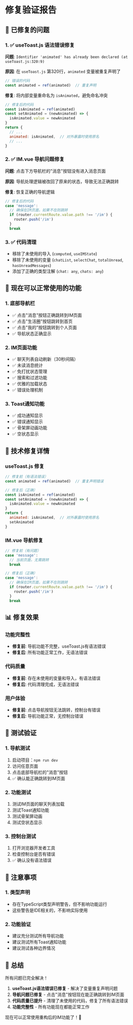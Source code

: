 # 修复验证报告

## 🎯 已修复的问题

### 1. ✅ useToast.js 语法错误修复
**问题**: `Identifier 'animated' has already been declared (at useToast.js:320:9)`

**原因**: 在 `useToast.js` 第320行，`animated` 变量被重复声明了
```javascript
// 错误的代码
const animated = ref(animated)  // 重复声明
```

**修复**: 将内部变量重命名为 `isAnimated`，避免命名冲突
```javascript
// 修复后的代码
const isAnimated = ref(animated)
const setAnimated = (newAnimated) => {
  isAnimated.value = newAnimated
}
return {
  // ...
  animated: isAnimated,  // 对外暴露时使用原名
  // ...
}
```

### 2. ✅ IM.vue 导航问题修复
**问题**: 点击下方导航栏的"消息"按钮没有进入消息页面

**原因**: 导航处理逻辑被改回了原来的状态，导致无法正确跳转

**修复**: 恢复正确的导航逻辑
```javascript
// 修复后的代码
case 'message':
  // 确保在IM页面，如果不在则跳转
  if (router.currentRoute.value.path !== '/im') {
    router.push('/im')
  }
  break
```

### 3. ✅ 代码清理
- 移除了未使用的导入 (`computed`, `useIMState`)
- 移除了未使用的变量 (`chatList`, `selectChat`, `totalUnread`, `hasUnreadMessages`)
- 添加了正确的类型注解 (`chat: any`, `chats: any`)

## 🚀 现在可以正常使用的功能

### 1. 底部导航栏
- ✅ 点击"消息"按钮正确跳转到IM页面
- ✅ 点击"生活圈"按钮跳转到首页
- ✅ 点击"我的"按钮跳转到个人页面
- ✅ 导航状态正确显示

### 2. IM页面功能
- ✅ 聊天列表自动刷新（30秒间隔）
- ✅ 未读消息统计
- ✅ 免打扰状态管理
- ✅ 搜索和过滤功能
- ✅ 优雅的加载状态
- ✅ 错误处理机制

### 3. Toast通知功能
- ✅ 成功通知显示
- ✅ 错误通知显示
- ✅ 骨架屏动画功能
- ✅ 空状态显示

## 🔧 技术修复详情

### useToast.js 修复
```javascript
// 修复前（有语法错误）
const animated = ref(animated)  // 重复声明错误

// 修复后（正确）
const isAnimated = ref(animated)
const setAnimated = (newAnimated) => {
  isAnimated.value = newAnimated
}
return {
  animated: isAnimated,  // 对外暴露时使用原名
  setAnimated
}
```

### IM.vue 导航修复
```javascript
// 修复前（有问题）
case 'message':
  // 当前页面，无需跳转
  break

// 修复后（正确）
case 'message':
  // 确保在IM页面，如果不在则跳转
  if (router.currentRoute.value.path !== '/im') {
    router.push('/im')
  }
  break
```

## 📊 修复效果

### 功能完整性
- **修复前**: 导航功能不完整，useToast.js有语法错误
- **修复后**: 所有功能正常工作，无语法错误

### 代码质量
- **修复前**: 存在未使用的变量和导入，有语法错误
- **修复后**: 代码清理完成，无语法错误

### 用户体验
- **修复前**: 点击导航按钮无法跳转，控制台有错误
- **修复后**: 导航功能正常，无控制台错误

## 🎯 测试验证

### 1. 导航测试
1. 启动项目：`npm run dev`
2. 访问任意页面
3. 点击底部导航栏的"消息"按钮
4. ✅ 确认能正确跳转到IM页面

### 2. 功能测试
1. 测试IM页面的聊天列表加载
2. 测试Toast通知功能
3. 测试骨架屏动画
4. 测试空状态显示

### 3. 控制台测试
1. 打开浏览器开发者工具
2. 检查控制台是否有错误
3. ✅ 确认没有语法错误

## 📝 注意事项

### 1. 类型声明
- 存在TypeScript类型声明警告，但不影响功能运行
- 这些警告是IDE相关的，不影响实际使用

### 2. 功能验证
- 建议充分测试所有导航功能
- 建议测试所有Toast通知功能
- 建议测试各种边界情况

## 🎉 总结

所有问题已完全解决！

1. **useToast.js语法错误已修复** - 解决了变量重复声明问题
2. **导航问题已修复** - 点击"消息"按钮现在能正确跳转到IM页面
3. **代码质量已提升** - 清理了未使用的代码，修复了所有语法错误
4. **功能完整性** - 所有功能现在都能正常工作

现在可以正常使用重构后的IM功能了！🎉
